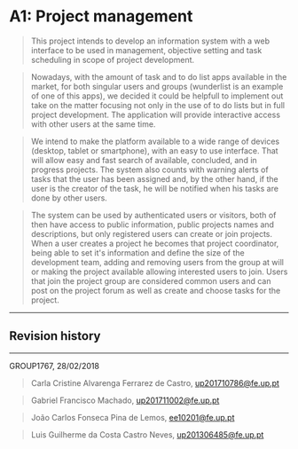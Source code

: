 # A1: Project management

> This project intends to develop an information system with a web interface to be used in management, objective setting and task scheduling  in scope of project development.

> Nowadays, with the amount of task and to do list apps available in the market, for both singular users and groups (wunderlist is an example of one of this apps), we decided it could be helpfull to implement out take on the matter focusing not only in the use of to do lists but in full project development. The application will provide interactive access with other users at the same time.

> We intend to make the platform available to a wide range of devices (desktop, tablet or smartphone), with an easy to use interface. That will allow easy and fast search of available, concluded, and in progress projects. The system also counts with warning alerts of tasks that the user has been assigned and, by the other hand, if the user is the creator of the task, he will be notified when his tasks are done by other users.

> The system can be used by authenticated users or visitors, both of then have access to public information, public projects names and descriptions, but only registered users can create or join projects. When a user creates a project he becomes that project coordinator, being able to set it's information and define the size of the development team, adding and removing users from the group at will or making the project available allowing interested users to join. Users that join the project group are considered common users and can post on the project forum as well as create and choose tasks for the project.
 
***

## Revision history

***

GROUP1767, 28/02/2018
 
> Carla Cristine Alvarenga Ferrarez de Castro, up201710786@fe.up.pt

> Gabriel Francisco Machado, up201711002@fe.up.pt
 
> João Carlos Fonseca Pina de Lemos, ee10201@fe.up.pt

> Luis Guilherme da Costa Castro Neves, up201306485@fe.up.pt
